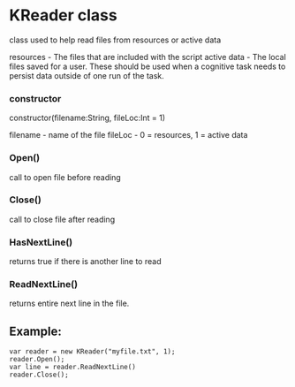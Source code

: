 # KReader class

class used to help read files from resources or active data

resources - The files that are included with the script
active data - The local files saved for a user. These should be used when a cognitive task needs to persist data outside of one run of the task.

### constructor 

constructor(filename:String, fileLoc:Int = 1)

filename - name of the file
fileLoc - 0 = resources, 1 = active data

### Open()

call to open file before reading

### Close()

call to close file after reading

### HasNextLine()

returns true if there is another line to read

### ReadNextLine()

returns entire next line in the file.


## Example:

    var reader = new KReader("myfile.txt", 1);
    reader.Open();
    var line = reader.ReadNextLine()
    reader.Close();